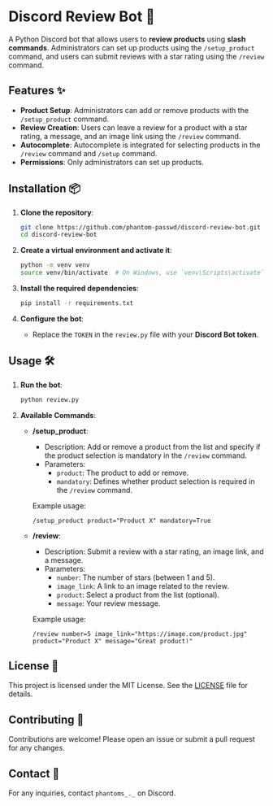 # Discord Review Bot 🚀

A Python Discord bot that allows users to **review products** using **slash commands**. Administrators can set up products using the `/setup_product` command, and users can submit reviews with a star rating using the `/review` command.

## Features ✨

- **Product Setup**: Administrators can add or remove products with the `/setup_product` command.
- **Review Creation**: Users can leave a review for a product with a star rating, a message, and an image link using the `/review` command.
- **Autocomplete**: Autocomplete is integrated for selecting products in the `/review` command and `/setup` command.
- **Permissions**: Only administrators can set up products.

## Installation 📦

1. **Clone the repository**:
    ```bash
    git clone https://github.com/phantom-passwd/discord-review-bot.git
    cd discord-review-bot
    ```

2. **Create a virtual environment and activate it**:
    ```bash
    python -m venv venv
    source venv/bin/activate  # On Windows, use `venv\Scripts\activate`
    ```

3. **Install the required dependencies**:
    ```bash
    pip install -r requirements.txt
    ```

4. **Configure the bot**:
   - Replace the `TOKEN` in the `review.py` file with your **Discord Bot token**.

## Usage 🛠️

1. **Run the bot**:
    ```bash
    python review.py
    ```

2. **Available Commands**:
   - **/setup_product**:
     - Description: Add or remove a product from the list and specify if the product selection is mandatory in the `/review` command.
     - Parameters:
       - `product`: The product to add or remove.
       - `mandatory`: Defines whether product selection is required in the `/review` command.

     Example usage:
     ```
     /setup_product product="Product X" mandatory=True
     ```

   - **/review**:
     - Description: Submit a review with a star rating, an image link, and a message.
     - Parameters:
       - `number`: The number of stars (between 1 and 5).
       - `image_link`: A link to an image related to the review.
       - `product`: Select a product from the list (optional).
       - `message`: Your review message.

     Example usage:
     ```
     /review number=5 image_link="https://image.com/product.jpg" product="Product X" message="Great product!"
     ```

## License 📄

This project is licensed under the MIT License. See the [LICENSE](LICENSE) file for details.

## Contributing 🤝

Contributions are welcome! Please open an issue or submit a pull request for any changes.

## Contact 📧

For any inquiries, contact `phantoms_._` on Discord.
